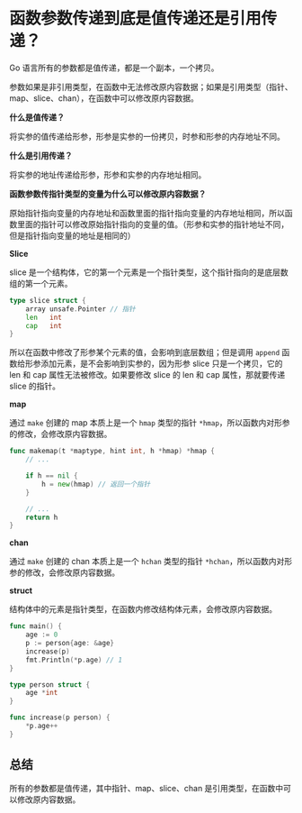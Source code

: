 <!-- date: 2021-05-14 -->

# 函数参数传递到底是值传递还是引用传递？

Go 语言所有的参数都是值传递，都是一个副本，一个拷贝。

参数如果是非引用类型，在函数中无法修改原内容数据；如果是引用类型（指针、map、slice、chan），在函数中可以修改原内容数据。

**什么是值传递？**

将实参的值传递给形参，形参是实参的一份拷贝，时参和形参的内存地址不同。

**什么是引用传递？**

将实参的地址传递给形参，形参和实参的内存地址相同。

**函数参数传指针类型的变量为什么可以修改原内容数据？**

原始指针指向变量的内存地址和函数里面的指针指向变量的内存地址相同，所以函数里面的指针可以修改原始指针指向的变量的值。（形参和实参的指针地址不同，但是指针指向变量的地址是相同的）

**Slice**

slice 是一个结构体，它的第一个元素是一个指针类型，这个指针指向的是底层数组的第一个元素。

```Go
type slice struct {
    array unsafe.Pointer // 指针
    len   int
    cap   int
}
```

所以在函数中修改了形参某个元素的值，会影响到底层数组；但是调用 `append` 函数给形参添加元素，是不会影响到实参的，因为形参 slice 只是一个拷贝，它的 len 和 cap 属性无法被修改。如果要修改 slice 的 len 和 cap 属性，那就要传递 slice 的指针。

**map**

通过 `make` 创建的 map 本质上是一个 `hmap` 类型的指针 `*hmap`，所以函数内对形参的修改，会修改原内容数据。

```Go
func makemap(t *maptype, hint int, h *hmap) *hmap {
    // ...

    if h == nil {
        h = new(hmap) // 返回一个指针
    }

    // ...
    return h
}
```

**chan**

通过 `make` 创建的 chan 本质上是一个 `hchan` 类型的指针 `*hchan`，所以函数内对形参的修改，会修改原内容数据。

**struct**

结构体中的元素是指针类型，在函数内修改结构体元素，会修改原内容数据。

```Go
func main() {
	age := 0
	p := person{age: &age}
	increase(p)
	fmt.Println(*p.age) // 1
}

type person struct {
	age *int
}

func increase(p person) {
	*p.age++
}
```

## 总结

所有的参数都是值传递，其中指针、map、slice、chan 是引用类型，在函数中可以修改原内容数据。

